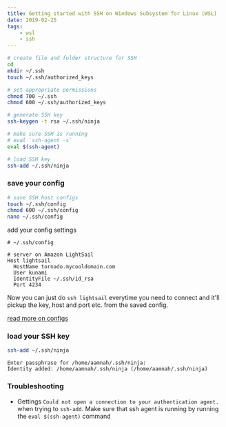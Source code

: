 ```yaml
---
title: Getting started with SSH on Windows Subsystem for Linux (WSL)
date: 2019-02-25
tags:
	- wsl
	- ssh
---
```


```bash
# create file and folder structure for SSH
cd
mkdir ~/.ssh
touch ~/.ssh/authorized_keys

# set appropriate permissions
chmod 700 ~/.ssh
chmod 600 ~/.ssh/authorized_keys

# generate SSH key
ssh-keygen -t rsa ~/.ssh/ninja

# make sure SSH is running
# eval `ssh-agent -s`
eval $(ssh-agent)

# load SSH key
ssh-add ~/.ssh/ninja
```

### save your config

```bash
# save SSH host configs
touch ~/.ssh/config
chmod 600 ~/.ssh/config
nano ~/.ssh/config
```

add your config settings

```
# ~/.ssh/config

# server on Amazon LightSail
Host lightsail
  HostName tornado.mycooldomain.com
  User kunami
  IdentityFile ~/.ssh/id_rsa
  Port 4234
```

Now you can just do `ssh lightsail` everytime you need to connect and it'll pickup the key, host and port etc. from the saved config.

[read more on configs](https://tldrdevnotes.com/sysadmin/ssh_config_hosts/)

### load your SSH key

```bash
ssh-add ~/.ssh/ninja
```

```
Enter passphrase for /home/aamnah/.ssh/ninja:
Identity added: /home/aamnah/.ssh/ninja (/home/aamnah/.ssh/ninja)
```


### Troubleshooting

- Gettings `Could not open a connection to your authentication agent.` when trying to `ssh-add`. Make sure that ssh agent is running by running the `eval $(ssh-agent)` command